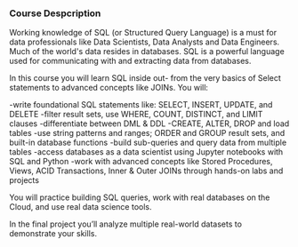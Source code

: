 ### Course Despcription
Working knowledge of SQL (or Structured Query Language) is a must for data professionals like Data Scientists, Data Analysts and Data Engineers. Much of the world's data resides in databases. SQL is a powerful language used for communicating with and extracting data from databases.

In this course you will learn SQL inside out- from the very basics of Select statements to
advanced concepts like JOINs. 
You will: 

-write foundational SQL statements like: SELECT, INSERT, UPDATE, and DELETE 
-filter result sets, use WHERE, COUNT, DISTINCT, and LIMIT clauses 
-differentiate between DML & DDL 
-CREATE, ALTER, DROP and load tables 
-use string patterns and ranges; ORDER and GROUP result sets, and built-in database functions
-build sub-queries and query data from multiple tables 
-access databases as a data scientist using Jupyter notebooks with SQL and Python
-work with advanced concepts like Stored Procedures, Views, ACID Transactions, Inner & Outer JOINs through hands-on labs and projects

You will  practice building SQL queries, work with real databases on the Cloud, and use real data science tools. 

In the final project you’ll analyze multiple real-world datasets to demonstrate your skills.
